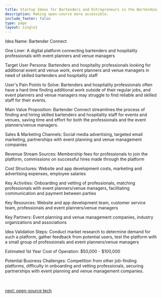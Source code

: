 ```yaml
---
title: Startup Ideas for Bartenders and Entrepreneurs in the Bartending And Hospitality  Industry
description: Making open-source more accessible.
include_footer: false
type: page
layout: single2
---
```


<p>
Idea Name: Bartender Connect

One Liner: A digital platform connecting bartenders and hospitality professionals with event planners and venue managers

Target User Persona: Bartenders and hospitality professionals looking for additional event and venue work, event planners and venue managers in need of skilled bartenders and hospitality staff

User's Pain Points to Solve: Bartenders and hospitality professionals often have a hard time finding additional work outside of their regular jobs, and event planners and venue managers may struggle to find reliable and skilled staff for their events.

Main Value Proposition: Bartender Connect streamlines the process of finding and hiring skilled bartenders and hospitality staff for events and venues, saving time and effort for both the professionals and the event planners/venue managers.

Sales & Marketing Channels: Social media advertising, targeted email marketing, partnerships with event planning and venue management companies

Revenue Stream Sources: Membership fees for professionals to join the platform, commissions on successful hires made through the platform

Cost Structures: Website and app development costs, marketing and advertising expenses, employee salaries

Key Activities: Onboarding and vetting of professionals, matching professionals with event planners/venue managers, facilitating communication and payment between parties

Key Resources: Website and app development team, customer service team, professionals and event planners/venue managers

Key Partners: Event planning and venue management companies, industry organizations and associations

Idea Validation Steps: Conduct market research to determine demand for such a platform, gather feedback from potential users, test the platform with a small group of professionals and event planners/venue managers

Estimated 1st Year Cost of Operation: $50,000 - $100,000

Potential Business Challenges: Competition from other job-finding platforms, difficulty in onboarding and vetting professionals, securing partnerships with event planning and venue management companies.

<br>
<br>
<a href="https://workdojos.com/bartenders/tech">next: open-source tech</a>
</p>